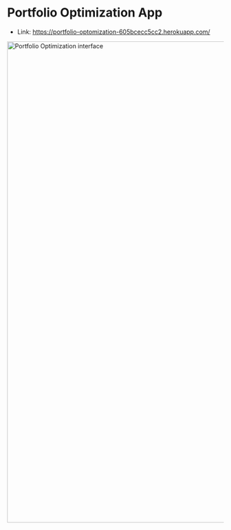 # Portfolio Optimization App

* Link: https://portfolio-optomization-605bcecc5cc2.herokuapp.com/

<img width="1117" alt="Portfolio Optimization interface" src="https://github.com/VIDIT-9/Portfolio-Optimization/assets/102579972/f29b03b8-7157-4c0a-8b2c-5343854e6567">
